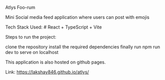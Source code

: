 Atlys Foo-rum

Mini Social media feed application where users can post with emojis  

Tech Stack Used: # React + TypeScript + Vite

Steps to run the project:

clone the repository
install the required dependencies
finally run npm run dev to serve on localhost

This application is also hosted on github pages. 

Link: https://lakshay846.github.io/atlys/
